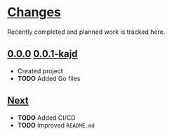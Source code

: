 # [Changes](https://www.s3d.club/changes/)
Recently completed and planned work is tracked here.

## [0.0.0](.) [0.0.1-kajd](.)
- Created project
- **TODO** Added Go files

## [Next](.)
- **TODO** Added CI/CD
- **TODO** Improved `README.md`
